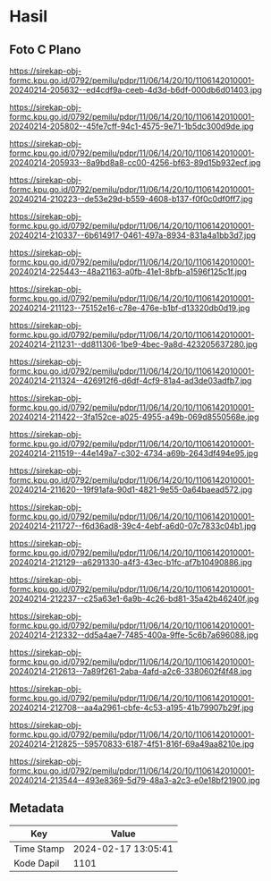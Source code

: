 # Hasil

## Foto C Plano

https://sirekap-obj-formc.kpu.go.id/0792/pemilu/pdpr/11/06/14/20/10/1106142010001-20240214-205632--ed4cdf9a-ceeb-4d3d-b6df-000db6d01403.jpg

https://sirekap-obj-formc.kpu.go.id/0792/pemilu/pdpr/11/06/14/20/10/1106142010001-20240214-205802--45fe7cff-94c1-4575-9e71-1b5dc300d9de.jpg

https://sirekap-obj-formc.kpu.go.id/0792/pemilu/pdpr/11/06/14/20/10/1106142010001-20240214-205933--8a9bd8a8-cc00-4256-bf63-89d15b932ecf.jpg

https://sirekap-obj-formc.kpu.go.id/0792/pemilu/pdpr/11/06/14/20/10/1106142010001-20240214-210223--de53e29d-b559-4608-b137-f0f0c0df0ff7.jpg

https://sirekap-obj-formc.kpu.go.id/0792/pemilu/pdpr/11/06/14/20/10/1106142010001-20240214-210337--6b614917-0461-497a-8934-831a4a1bb3d7.jpg

https://sirekap-obj-formc.kpu.go.id/0792/pemilu/pdpr/11/06/14/20/10/1106142010001-20240214-225443--48a21163-a0fb-41e1-8bfb-a1596f125c1f.jpg

https://sirekap-obj-formc.kpu.go.id/0792/pemilu/pdpr/11/06/14/20/10/1106142010001-20240214-211123--75152e16-c78e-476e-b1bf-d13320db0d19.jpg

https://sirekap-obj-formc.kpu.go.id/0792/pemilu/pdpr/11/06/14/20/10/1106142010001-20240214-211231--dd811306-1be9-4bec-9a8d-423205637280.jpg

https://sirekap-obj-formc.kpu.go.id/0792/pemilu/pdpr/11/06/14/20/10/1106142010001-20240214-211324--426912f6-d6df-4cf9-81a4-ad3de03adfb7.jpg

https://sirekap-obj-formc.kpu.go.id/0792/pemilu/pdpr/11/06/14/20/10/1106142010001-20240214-211422--3fa152ce-a025-4955-a49b-069d8550568e.jpg

https://sirekap-obj-formc.kpu.go.id/0792/pemilu/pdpr/11/06/14/20/10/1106142010001-20240214-211519--44e149a7-c302-4734-a69b-2643df494e95.jpg

https://sirekap-obj-formc.kpu.go.id/0792/pemilu/pdpr/11/06/14/20/10/1106142010001-20240214-211620--19f91afa-90d1-4821-9e55-0a64baead572.jpg

https://sirekap-obj-formc.kpu.go.id/0792/pemilu/pdpr/11/06/14/20/10/1106142010001-20240214-211727--f6d36ad8-39c4-4ebf-a6d0-07c7833c04b1.jpg

https://sirekap-obj-formc.kpu.go.id/0792/pemilu/pdpr/11/06/14/20/10/1106142010001-20240214-212129--a6291330-a4f3-43ec-b1fc-af7b10490886.jpg

https://sirekap-obj-formc.kpu.go.id/0792/pemilu/pdpr/11/06/14/20/10/1106142010001-20240214-212237--c25a63e1-6a9b-4c26-bd81-35a42b46240f.jpg

https://sirekap-obj-formc.kpu.go.id/0792/pemilu/pdpr/11/06/14/20/10/1106142010001-20240214-212332--dd5a4ae7-7485-400a-9ffe-5c6b7a696088.jpg

https://sirekap-obj-formc.kpu.go.id/0792/pemilu/pdpr/11/06/14/20/10/1106142010001-20240214-212613--7a89f261-2aba-4afd-a2c6-3380602f4f48.jpg

https://sirekap-obj-formc.kpu.go.id/0792/pemilu/pdpr/11/06/14/20/10/1106142010001-20240214-212708--aa4a2961-cbfe-4c53-a195-41b79907b29f.jpg

https://sirekap-obj-formc.kpu.go.id/0792/pemilu/pdpr/11/06/14/20/10/1106142010001-20240214-212825--59570833-6187-4f51-816f-69a49aa8210e.jpg

https://sirekap-obj-formc.kpu.go.id/0792/pemilu/pdpr/11/06/14/20/10/1106142010001-20240214-213544--493e8369-5d79-48a3-a2c3-e0e18bf21900.jpg


## Metadata

| Key        | Value               |
| ---------- | ------------------- |
| Time Stamp | 2024-02-17 13:05:41 |
| Kode Dapil | 1101                |



